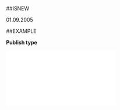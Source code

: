 
##ISNEW

01.09.2005


##EXAMPLE

**Publish type**



![](..\..\Examples\vbs\SOSale.PublishType.vbs.txt)

